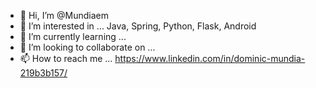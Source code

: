 - 👋 Hi, I’m @Mundiaem
- 👀 I’m interested in ... Java, Spring, Python, Flask, Android 
- 🌱 I’m currently learning ... 
- 💞️ I’m looking to collaborate on ...
- 📫 How to reach me ... https://www.linkedin.com/in/dominic-mundia-219b3b157/

<!---
Mundiaem/Mundiaem is a ✨ special ✨ repository because its `README.md` (this file) appears on your GitHub profile.
You can click the Preview link to take a look at your changes.
--->
